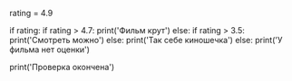 rating = 4.9

if rating:
    if rating > 4.7:
        print('Фильм крут')
    else:
        if rating > 3.5:
            print('Смотреть можно')
        else:
            print('Так себе киношечка')
else:
   print('У фильма нет оценки') 

print('Проверка окончена') 
    
        
